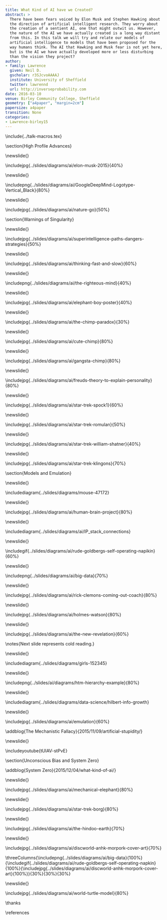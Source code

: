 ```yaml
---
title: What Kind of AI have we Created?
abstract: >
  There have been fears voiced by Elon Musk and Stephen Hawking about
  the direction of artificial intelligent research. They worry about
  the creation of a sentient AI, one that might outwit us. However,
  the nature of the AI we have actually created is a long way distant
  from this. In this talk we will try and relate our models of
  artificial intelligence to models that have been proposed for the
  way humans think. The AI that Hawking and Musk fear is not yet here,
  but is the AI we have actually developed more or less disturbing
  than the vision they project?
author:
- family: Lawrence
  given: Neil D.
  gscholar: r3SJcvoAAAAJ
  institute: University of Sheffield
  twitter: lawrennd
  url: http://inverseprobability.com
date: 2016-03-10
venue: Birley Community College, Sheffield
geometry: ["a4paper", "margin=2cm"]
papersize: a4paper
transition: None
categories:
- Lawrence-birley15
---
```


\include{../talk-macros.tex}

\section{High Profile Advances}

\newslide{}

\includejpg{../slides/diagrams/ai/elon-musk-2015}{40%}

\newslide{}

\includepng{../slides/diagrams/ai/GoogleDeepMind-Logotype-Vertical_Black}{80%}

\newslide{}

\includejpg{../slides/diagrams/ai/nature-go}{50%}

\section{Warnings of Singularity}

\newslide{}

\includejpg{../slides/diagrams/ai/superintelligence-paths-dangers-strategies}{50%}

\newslide{}

\includejpg{../slides/diagrams/ai/thinking-fast-and-slow}{60%}

\newslide{}

\includepng{../slides/diagrams/ai/the-righteous-mind}{40%}

\newslide{}

\includejpg{../slides/diagrams/ai/elephant-boy-poster}{40%}


\newslide{}

\includejpg{../slides/diagrams/ai/the-chimp-paradox}{30%}

\newslide{}

\includejpg{../slides/diagrams/ai/cute-chimp}{80%}

\newslide{}

\includejpg{../slides/diagrams/ai/gangsta-chimp}{80%}

\newslide{}

\includejpg{../slides/diagrams/ai/freuds-theory-to-explain-personality}{80%}

\newslide{}

\includejpg{../slides/diagrams/ai/star-trek-spock1}{60%}

\newslide{}

\includejpg{../slides/diagrams/ai/star-trek-romulan}{50%}

\newslide{}

\includejpg{../slides/diagrams/ai/star-trek-william-shatner}{40%}

\newslide{}

\includejpg{../slides/diagrams/ai/star-trek-klingons}{70%}

\section{Models and Emulation}

\newslide{}

\includediagram{../slides/diagrams/mouse-47172}

\newslide{}

\includejpg{../slides/diagrams/ai/human-brain-project}{80%}

\newslide{}

\includediagram{../slides/diagrams/ai/IP_stack_connections}

\newslide{}

\includegif{../slides/diagrams/ai/rude-goldbergs-self-operating-napikin}{60%}

\newslide{}

\includepng{../slides/diagrams/ai/big-data}{70%}

\newslide{}

\includejpg{../slides/diagrams/ai/rick-clemons-coming-out-coach}{80%}

\newslide{}

\includejpg{../slides/diagrams/ai/holmes-watson}{80%}

\newslide{}

\includejpg{../slides/diagrams/ai/the-new-revelation}{60%}

\notes{Next slide represents cold reading.}

\newslide{} 

\includediagram{../slides/diagrams/girls-152345}

\newslide{}

\includepng{../slides/ai/diagrams/htm-hierarchy-example}{80%}

\newslide{} 

\includediagram{../slides/diagrams/data-science/hilbert-info-growth}

\newslide{}

\includejpg{../slides/diagrams/ai/emulation}{60%}

\addblog{The Mechanistic Fallacy}{2015/11/09/artificial-stupidity/}

\newslide{} 

\includeyoutube{tUlAV-stPvE}

\section{Unconscious Bias and System Zero}

\addblog{System Zero}{2015/12/04/what-kind-of-ai/}

\newslide{}

\includejpg{../slides/diagrams/ai/mechanical-elephant}{80%}

\newslide{}

\includejpg{../slides/diagrams/ai/star-trek-borg}{80%}

\newslide{}

\includejpg{../slides/diagrams/ai/the-hindoo-earth}{70%}

\newslide{}

\includejpg{../slides/diagrams/ai/discworld-anhk-morpork-cover-art}{70%}

\threeColumns{\includepng{../slides/diagrams/ai/big-data}{100%}{\includegif{../slides/diagrams/ai/rude-goldbergs-self-operating-napkin}{100%}{\includejpg{../slides/diagrams/ai/discworld-anhk-morpork-cover-art}{100%}}{30%}{30%}{30%}

\newslide{}

\includejpg{../slides/diagrams/ai/world-turtle-model}{80%}

\thanks

\references
